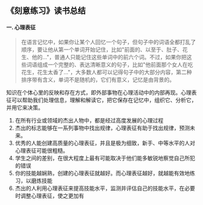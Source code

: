 ## 《刻意练习》读书总结

#### 一. 心理表征

> 在语言记忆中，如果你让某个人回忆一个句子，但句子中的词语全都打乱了顺序，要让他从第一个单词开始记住，比如"前面的、以至于、肚子、花生、他的…"，普通人只能记住这些单词中的前六个词。不过，如果你把这些词语组成一个完整的、表达清晰意义的句子，比如"他前面那个女人在吃花生，花生太香了…"，大多数人都可以记得句子中的大部分内容，第二种排序带有含义，单词不是随机的，它们有意义，记忆是由背景的。

知识在个体心里的反映和存在方式，即外部事物在心理活动中的内部再现。心理表征可以帮助我们处理信息，理解和解读它，把它保存在记忆中，组织它、分析它，并用它来决策。

1. 在所有行业或领域的杰出人物中，都是经过高度发展的心理过程
2. 杰出的标志能够在一系列事物中找出规律，心理表征有助于找出规律，预测未来。
3. 优秀的人能创建高质量的心理表征，并且是极为细致，新手、中等水平的人对心理表征可能很粗糙。
4. 学生之间的差别，在很大程度上最有可能取决于他们能多敏锐地察觉自己所犯的错误
5. 你的技能越娴熟，创建的心理表征就越好。而心理表征越好，就越能有效地练习，以磨炼技能
6. 杰出的人利用心理表征来提高技能水平，监测并评估自己的技能水平，在必要时调整心理表征，使之更加有 

